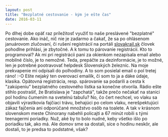 ```yaml
---
layout: post
title: "Bezplatné cestovanie - kým je ešte čas"
date: 2016-03-11
---
```

Po dlhej dobe opäť raz príležitosť využiť to naše preslávené "bezplatné" cestovanie. Ako ináč, nič nie je zadarmo a čakať, že sa po ohlásenom januárovom zlučovaní, či rušení registrácií na portáli <a target="_blank" href="http://slovakrail.sk">slovakrail.sk</a> človek pohodlne prihlási, je zbytočné. A k tomu to párovanie registrácií. Kto to programoval? Ak mi pri registrácii pani za okienkom nezapísala email alebo mobilné číslo, je to nemožné. Teda, prepáčte za dezinformácie, je to možné, len je potrebné pootravovať helpdesk Slovenských železníc.
Na moje prekvapenie mi odpísali do polhodiny. A to som posielal email o pol tretej ráno! :-O Ešte nejaký ten overovací emailík, či som to ja a dáke údaje, klasika. Opätovná registrácia, resp. spárovanie sa podarili a cesta k "zakúpeniu" bezplatného cestovného lístka sa konečne otvorila. Rádio ešte stihlo postrašiť, že Bratislava je "zapchatá", takže prečo nečakať na stanici pol hodinu čumením na svetelnú tabuľu?
No, čo čert nechcel, vo vlaku sa objavili výrastkovia fajčiaci trávu, behajúci po celom vlaku, nerešpektujúci zákaz fajčenia ani odporúčané množstvo osôb na toalete. A tak v krásnom slovenskom meste Chinorany nabehli policajti a 67 minút robili s tými teenagermi poriadky. Nuž, aké by to bolo nudné, keby všetko išlo po poriadku tak, ako má.
Ale domov sme sa dostali, síce o hodinu neskôr, ale dostali, to je predsa to podstatné, však?
